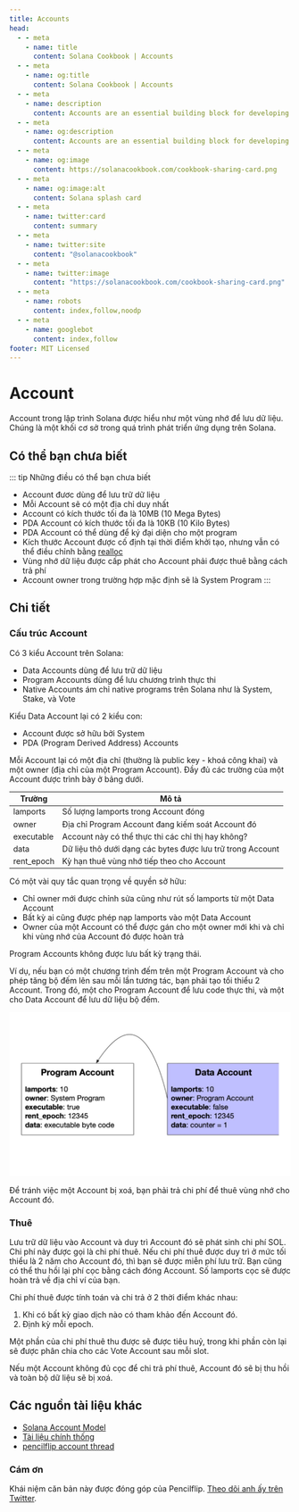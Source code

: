 ```yaml
---
title: Accounts
head:
  - - meta
    - name: title
      content: Solana Cookbook | Accounts
  - - meta
    - name: og:title
      content: Solana Cookbook | Accounts
  - - meta
    - name: description
      content: Accounts are an essential building block for developing on Solana. Learn about Accounts and more Core Concepts at The Solana cookbook.
  - - meta
    - name: og:description
      content: Accounts are an essential building block for developing on Solana. Learn about Accounts and more Core Concepts at The Solana cookbook.
  - - meta
    - name: og:image
      content: https://solanacookbook.com/cookbook-sharing-card.png
  - - meta
    - name: og:image:alt
      content: Solana splash card
  - - meta
    - name: twitter:card
      content: summary
  - - meta
    - name: twitter:site
      content: "@solanacookbook"
  - - meta
    - name: twitter:image
      content: "https://solanacookbook.com/cookbook-sharing-card.png"
  - - meta
    - name: robots
      content: index,follow,noodp
  - - meta
    - name: googlebot
      content: index,follow
footer: MIT Licensed
---
```


# Account

Account trong lập trình Solana được hiểu như một vùng nhớ để lưu dữ liệu. Chúng là một khối cơ sở trong quá trình phát triển ứng dụng trên Solana.

## Có thể bạn chưa biết

::: tip Những điều có thể bạn chưa biết

- Account đươc dùng để lưu trữ dữ liệu
- Mỗi Account sẽ có một địa chỉ duy nhất
- Account có kích thước tối đa là 10MB (10 Mega Bytes)
- PDA Account có kích thước tối đa là 10KB (10 Kilo Bytes)
- PDA Account có thể dùng để ký đại diện cho một program
- Kích thước Account được cố định tại thời điểm khởi tạo, nhưng vẫn có thể điều chỉnh bằng [realloc](https://solanacookbook.com/references/programs.html#how-to-change-account-size)
- Vùng nhớ dữ liệu được cấp phát cho Account phải được thuê bằng cách trả phí
- Account owner trong trường hợp mặc định sẽ là System Program
  :::

## Chi tiết

### Cấu trúc Account

Có 3 kiểu Account trên Solana:

- Data Accounts dùng để lưu trữ dữ liệu
- Program Accounts dùng để lưu chương trình thực thi
- Native Accounts ám chỉ native programs trên Solana như là System, Stake, và Vote

Kiểu Data Account lại có 2 kiểu con:

- Account được sở hữu bởi System
- PDA (Program Derived Address) Accounts

Mỗi Account lại có một địa chỉ (thường là public key - khoá công khai) và một owner (địa chỉ của một Program Account). Đầy đủ các trường của một Account được trình bày ở bảng dưới.

| Trường     | Mô tả                                                      |
| ---------- | ---------------------------------------------------------- |
| lamports   | Số lượng lamports trong Account đóng                        |
| owner      | Địa chỉ Program Account đang kiếm soát Account đó          |
| executable | Account này có thể thực thi các chỉ thị hay không?         |
| data       | Dữ liệu thô dưới dạng các bytes được lưu trữ trong Account |
| rent_epoch | Kỳ hạn thuê vùng nhớ tiếp theo cho Account                 |

Có một vài quy tắc quan trọng về quyền sở hữu:

- Chỉ owner mới được chỉnh sửa cũng như rút số lamports từ một Data Account
- Bất kỳ ai cũng được phép nạp lamports vào một Data Account
- Owner của một Account có thể được gán cho một owner mới khi và chỉ khi vùng nhớ của Account đó được hoàn trả

Program Accounts không được lưu bất kỳ trạng thái.

Ví dụ, nếu bạn có một chương trình đếm trên một Program Account và cho phép tăng bộ đếm lên sau mỗi lần tương tác, bạn phải tạo tối thiểu 2 Account. Trong đó, một cho Program Account để lưu code thực thi, và một cho Data Account để lưu dữ liệu bộ đếm.

![](./account_example.jpeg)

Để tránh việc một Account bị xoá, bạn phải trả chi phí để thuê vùng nhớ cho Account đó.

### Thuê

Lưu trữ dữ liệu vào Account và duy trì Account đó sẽ phát sinh chi phí SOL. Chi phí này được gọi là chi phí thuê. Nếu chi phí thuê được duy trì ở mức tối thiểu là 2 năm cho Account đó, thì bạn sẽ được miễn phí lưu trữ. Bạn cũng có thể thu hồi lại phí cọc bằng cách đóng Account. Số lamports cọc sẽ được hoàn trả về địa chỉ ví của bạn.

Chi phí thuê được tính toán và chi trả ở 2 thời điểm khác nhau:

1. Khi có bất kỳ giao dịch nào có tham khảo đến Account đó.
2. Định kỳ mỗi epoch.

Một phần của chi phí thuê thu được sẽ được tiêu huỷ, trong khi phần còn lại sẽ được phân chia cho các Vote Account sau mỗi slot.

Nếu một Account không đủ cọc để chi trả phí thuê, Account đó sẽ bị thu hồi và toàn bộ dữ liệu sẽ bị xoá.

## <a name="resources"></a> Các nguồn tài liệu khác

- [Solana Account Model](https://solana.wiki/zh-cn/docs/account-model/#account-storage)
- [Tài liệu chính thống](https://docs.solana.com/developing/programming-model/accounts)
- [pencilflip account thread](https://twitter.com/pencilflip/status/1452402100470644739)

### Cám ơn

Khái niệm căn bản này được đóng góp của Pencilflip. [Theo dõi anh ấy trên Twitter](https://twitter.com/intent/user?screen_name=pencilflip).
